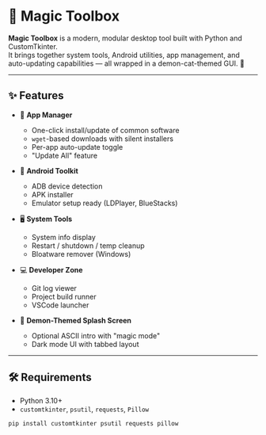 # 🧰 Magic Toolbox

**Magic Toolbox** is a modern, modular desktop tool built with Python and CustomTkinter.  
It brings together system tools, Android utilities, app management, and auto-updating capabilities — all wrapped in a demon-cat-themed GUI. 🐾

---

## ✨ Features

- 🧠 **App Manager**
  - One-click install/update of common software
  - `wget`-based downloads with silent installers
  - Per-app auto-update toggle
  - "Update All" feature

- 📱 **Android Toolkit**
  - ADB device detection
  - APK installer
  - Emulator setup ready (LDPlayer, BlueStacks)

- 🖥️ **System Tools**
  - System info display
  - Restart / shutdown / temp cleanup
  - Bloatware remover (Windows)

- 💻 **Developer Zone**
  - Git log viewer
  - Project build runner
  - VSCode launcher

- 🐾 **Demon-Themed Splash Screen**
  - Optional ASCII intro with "magic mode"
  - Dark mode UI with tabbed layout

---

## 🛠️ Requirements

- Python 3.10+
- `customtkinter`, `psutil`, `requests`, `Pillow`

```bash
pip install customtkinter psutil requests pillow
